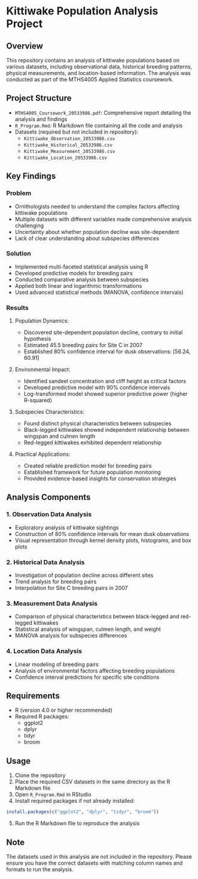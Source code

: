 # Kittiwake Population Analysis Project

## Overview
This repository contains an analysis of kittiwake populations based on various datasets, including observational data, historical breeding patterns, physical measurements, and location-based information. The analysis was conducted as part of the MTHS4005 Applied Statistics coursework.

## Project Structure
- `MTHS4005_Coursework_20533986.pdf`: Comprehensive report detailing the analysis and findings
- `R_Program.Rmd`: R Markdown file containing all the code and analysis
- Datasets (required but not included in repository):
  - `Kittiwake_Observation_20533986.csv`
  - `Kittiwake_Historical_20533986.csv`
  - `Kittiwake_Measurement_20533986.csv`
  - `Kittiwake_Location_20533986.csv`

## Key Findings

### Problem
- Ornithologists needed to understand the complex factors affecting kittiwake populations
- Multiple datasets with different variables made comprehensive analysis challenging
- Uncertainty about whether population decline was site-dependent
- Lack of clear understanding about subspecies differences

### Solution
- Implemented multi-faceted statistical analysis using R
- Developed predictive models for breeding pairs
- Conducted comparative analysis between subspecies
- Applied both linear and logarithmic transformations
- Used advanced statistical methods (MANOVA, confidence intervals)

### Results
1. Population Dynamics:
   - Discovered site-dependent population decline, contrary to initial hypothesis
   - Estimated 45.5 breeding pairs for Site C in 2007
   - Established 80% confidence interval for dusk observations: [56.24, 60.91]

2. Environmental Impact:
   - Identified sandeel concentration and cliff height as critical factors
   - Developed predictive model with 90% confidence intervals
   - Log-transformed model showed superior predictive power (higher R-squared)

3. Subspecies Characteristics:
   - Found distinct physical characteristics between subspecies
   - Black-legged kittiwakes showed independent relationship between wingspan and culmen length
   - Red-legged kittiwakes exhibited dependent relationship

4. Practical Applications:
   - Created reliable prediction model for breeding pairs
   - Established framework for future population monitoring
   - Provided evidence-based insights for conservation strategies

## Analysis Components

### 1. Observation Data Analysis
- Exploratory analysis of kittiwake sightings
- Construction of 80% confidence intervals for mean dusk observations
- Visual representation through kernel density plots, histograms, and box plots

### 2. Historical Data Analysis
- Investigation of population decline across different sites
- Trend analysis for breeding pairs
- Interpolation for Site C breeding pairs in 2007

### 3. Measurement Data Analysis
- Comparison of physical characteristics between black-legged and red-legged kittiwakes
- Statistical analysis of wingspan, culmen length, and weight
- MANOVA analysis for subspecies differences

### 4. Location Data Analysis
- Linear modeling of breeding pairs
- Analysis of environmental factors affecting breeding populations
- Confidence interval predictions for specific site conditions

## Requirements
- R (version 4.0 or higher recommended)
- Required R packages:
  - ggplot2
  - dplyr
  - tidyr
  - broom

## Usage
1. Clone the repository
2. Place the required CSV datasets in the same directory as the R Markdown file
3. Open `R_Program.Rmd` in RStudio
4. Install required packages if not already installed:
```R
install.packages(c("ggplot2", "dplyr", "tidyr", "broom"))
```
5. Run the R Markdown file to reproduce the analysis

## Note
The datasets used in this analysis are not included in the repository. Please ensure you have the correct datasets with matching column names and formats to run the analysis.
